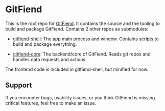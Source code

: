 # GitFiend

This is the root repo for [GitFiend](https://gitfiend.com).
It contains the source and the tooling to build and package GitFiend. Contains 2 other repos as submodules:

- [gitfiend-shell](https://github.com/GitFiend/gitfiend-shell): The app main process and window. Contains scripts to build and package everything.

- [gitfiend-core](https://github.com/GitFiend/gitfiend-core):
  The backend/core of GitFiend. Reads git repos and handles data requests and actions.

The frontend code is included in gitfiend-shell, but minified for now.

## Support

If you encounter bugs, usability issues, or you think GitFiend is missing critical features, feel free to make an issue.

